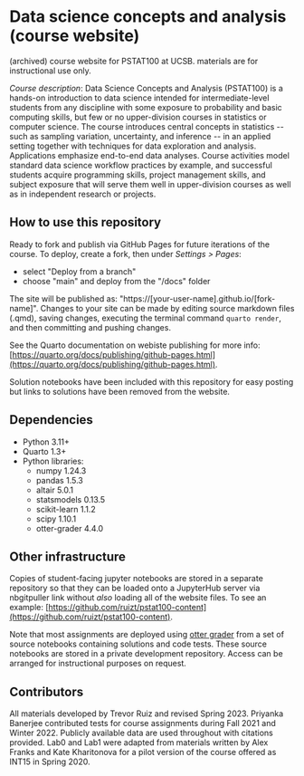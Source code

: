 # Data science concepts and analysis (course website)

(archived) course website for PSTAT100 at UCSB. materials are for instructional use only.

*Course description*: Data Science Concepts and Analysis (PSTAT100) is a hands-on introduction to data science intended for intermediate-level students from any discipline with some exposure to probability and basic computing skills, but few or no upper-division courses in statistics or computer science. The course introduces central concepts in statistics -- such as sampling variation, uncertainty, and inference -- in an applied setting together with techniques for data exploration and analysis. Applications emphasize end-to-end data analyses. Course activities model standard data science workflow practices by example, and successful students acquire programming skills, project management skills, and subject exposure that will serve them well in upper-division courses as well as in independent research or projects.

## How to use this repository

Ready to fork and publish via GitHub Pages for future iterations of the course. To deploy, create a fork, then under *Settings > Pages*:

- select "Deploy from a branch"
- choose "main" and deploy from the "/docs" folder

The site will be published as: "https://[your-user-name].github.io/[fork-name]". Changes to your site can be made by editing source markdown files (.qmd), saving changes, executing the terminal command `quarto render`, and then committing and pushing changes.

See the Quarto documentation on webiste publishing for more info: [https://quarto.org/docs/publishing/github-pages.html](https://quarto.org/docs/publishing/github-pages.html).

Solution notebooks have been included with this repository for easy posting but links to solutions have been removed from the website.

## Dependencies

- Python 3.11+
- Quarto 1.3+
- Python libraries:
    - numpy 1.24.3
    - pandas 1.5.3
    - altair 5.0.1
    - statsmodels 0.13.5
    - scikit-learn 1.1.2
    - scipy  1.10.1
    - otter-grader 4.4.0

## Other infrastructure

Copies of student-facing jupyter notebooks are stored in a separate repository so that they can be loaded onto a JupyterHub server via nbgitpuller link without *also* loading all of the website files. To see an example: [https://github.com/ruizt/pstat100-content](https://github.com/ruizt/pstat100-content).

Note that most assignments are deployed using [otter grader](https://otter-grader.readthedocs.io/en/latest/) from a set of source notebooks containing solutions and code tests. These source notebooks are stored in a private development repository. Access can be arranged for instructional purposes on request.

## Contributors

All materials developed by Trevor Ruiz and revised Spring 2023. Priyanka Banerjee contributed tests for course assignments during Fall 2021 and Winter 2022. Publicly available data are used throughout with citations provided. Lab0 and Lab1 were adapted from materials written by Alex Franks and Kate Kharitonova for a pilot version of the course offered as INT15 in Spring 2020.
